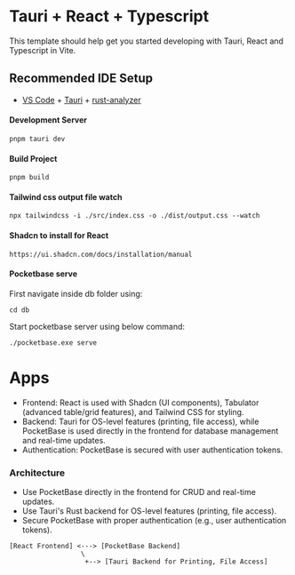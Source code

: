 # Tauri + React + Typescript

This template should help get you started developing with Tauri, React and Typescript in Vite.

## Recommended IDE Setup

- [VS Code](https://code.visualstudio.com/) + [Tauri](https://marketplace.visualstudio.com/items?itemName=tauri-apps.tauri-vscode) + [rust-analyzer](https://marketplace.visualstudio.com/items?itemName=rust-lang.rust-analyzer)


#### Development Server
    pnpm tauri dev
#### Build Project
    pnpm build 
#### Tailwind css output file watch
    npx tailwindcss -i ./src/index.css -o ./dist/output.css --watch
#### Shadcn to install for React
    https://ui.shadcn.com/docs/installation/manual


#### Pocketbase serve
First navigate inside db folder using:
```
cd db
```
Start pocketbase server using below command:
```
./pocketbase.exe serve
```


# Apps
- Frontend: React is used with Shadcn (UI components), Tabulator (advanced table/grid features), and Tailwind CSS for styling.
- Backend: Tauri for OS-level features (printing, file access), while PocketBase is used directly in the frontend for database management and real-time updates.
- Authentication: PocketBase is secured with user authentication tokens.
### Architecture
- Use PocketBase directly in the frontend for CRUD and real-time updates.
- Use Tauri's Rust backend for OS-level features (printing, file access).
- Secure PocketBase with proper authentication (e.g., user authentication tokens).
```
[React Frontend] <---> [PocketBase Backend]
                  \
                   +--> [Tauri Backend for Printing, File Access]
```